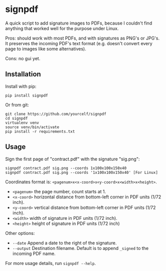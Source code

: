 signpdf
=======

A quick script to add signature images to PDFs, because I couldn't find
anything that worked well for the purpose under Linux.

Pros: should work with most PDFs, and with signatures as PNG's or JPG's.  It
preserves the incoming PDF's text format (e.g. doesn't convert every page to
images like some alternatives).

Cons: no gui yet.

Installation
------------

Install with pip:

    pip install signpdf

Or from git:

    git clone https://github.com/yourcelf/signpdf
    cd signpdf
    virtualenv venv
    source venv/bin/activate
    pip install -r requirements.txt

Usage
-----

Sign the first page of "contract.pdf" with the signature "sig.png":

    signpdf contract.pdf sig.png --coords 1x100x100x150x40
    signpdf contract.pdf sig.png --coords '1x100x100x150x40' [For Linux]

Coordinates format is:  ``<pagenum>x<x-coord>x<y-coord>x<width>x<height>``.
 - ``<pagenum>`` the page number, count starts at 1.
 - ``<x-coord>`` horizontal distance from bottom-left corner in PDF units (1/72 inch).
 - ``<y-coord>`` vertical distance from bottom-left corner in PDF units (1/72 inch).
 - ``<width>`` width of signature in PDF units (1/72 inch).
 - ``<height>`` height of signature in PDF units (1/72 inch)

Other options:

 - ``--date`` Append a date to the right of the signature.
 - ``--output`` Destination filename.  Default is to append ``_signed`` to the incoming PDF name.

For more usage details, run ``signpdf --help``.
